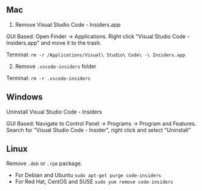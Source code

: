 ## Mac

1) Remove Visual Studio Code - Insiders.app

GUI Based: Open Finder -> Applications. Right click "Visual Studio Code - Insiders.app" and move it to the trash. 

Terminal: `rm -r /Applications/Visual\ Studio\ Code\ -\ Insiders.app`

2) Remove `.vscode-insiders` folder

Terminal: `rm -r .vscode-insiders`

## Windows

Uninstall Visual Studio Code - Insiders

GUI Based: Navigate to Control Panel -> Programs -> Program and Features. Search for "Visual Studio Code - Insider", right click and select "Uninstall"

## Linux

Remove `.deb` or `.rpm` package. 
- For Debian and Ubuntu
`sudo apt-get purge code-insiders`
- For Red Hat, CentOS and SUSE 
`sudo yum remove code-insiders`
